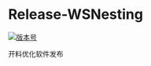 # Release-WSNesting

[![版本号](https://img.shields.io/badge/release-2.1.4.6-blue.svg?style=flat-square)](https://github.com/WangShiSoftware/Release-WSNesting/releases)

开料优化软件发布
